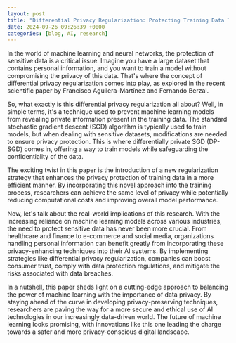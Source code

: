 ```yaml
---
layout: post
title: "Differential Privacy Regularization: Protecting Training Data Through Loss Function Regularization"
date: 2024-09-26 09:26:39 +0000
categories: [blog, AI, research]
---
```

In the world of machine learning and neural networks, the protection of sensitive data is a critical issue. Imagine you have a large dataset that contains personal information, and you want to train a model without compromising the privacy of this data. That's where the concept of differential privacy regularization comes into play, as explored in the recent scientific paper by Francisco Aguilera-Martínez and Fernando Berzal.

So, what exactly is this differential privacy regularization all about? Well, in simple terms, it's a technique used to prevent machine learning models from revealing private information present in the training data. The standard stochastic gradient descent (SGD) algorithm is typically used to train models, but when dealing with sensitive datasets, modifications are needed to ensure privacy protection. This is where differentially private SGD (DP-SGD) comes in, offering a way to train models while safeguarding the confidentiality of the data.

The exciting twist in this paper is the introduction of a new regularization strategy that enhances the privacy protection of training data in a more efficient manner. By incorporating this novel approach into the training process, researchers can achieve the same level of privacy while potentially reducing computational costs and improving overall model performance.

Now, let's talk about the real-world implications of this research. With the increasing reliance on machine learning models across various industries, the need to protect sensitive data has never been more crucial. From healthcare and finance to e-commerce and social media, organizations handling personal information can benefit greatly from incorporating these privacy-enhancing techniques into their AI systems. By implementing strategies like differential privacy regularization, companies can boost consumer trust, comply with data protection regulations, and mitigate the risks associated with data breaches.

In a nutshell, this paper sheds light on a cutting-edge approach to balancing the power of machine learning with the importance of data privacy. By staying ahead of the curve in developing privacy-preserving techniques, researchers are paving the way for a more secure and ethical use of AI technologies in our increasingly data-driven world. The future of machine learning looks promising, with innovations like this one leading the charge towards a safer and more privacy-conscious digital landscape.
